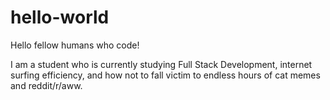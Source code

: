 # hello-world

Hello fellow humans who code! 

I am a student who is currently studying Full Stack Development, internet surfing efficiency, and how not to fall victim to endless hours of cat memes and reddit/r/aww.



